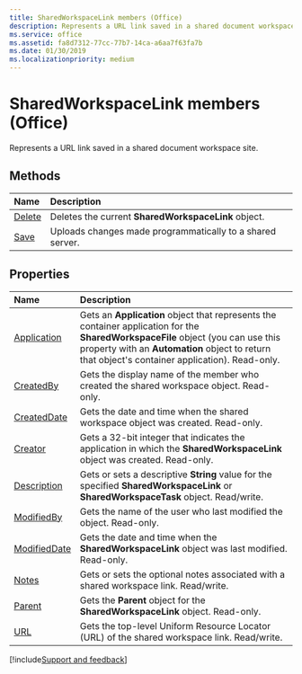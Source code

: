 ```yaml
---
title: SharedWorkspaceLink members (Office)
description: Represents a URL link saved in a shared document workspace site.
ms.service: office
ms.assetid: fa8d7312-77cc-77b7-14ca-a6aa7f63fa7b
ms.date: 01/30/2019
ms.localizationpriority: medium
---
```



# SharedWorkspaceLink members (Office)

Represents a URL link saved in a shared document workspace site.


## Methods

|Name|Description|
|:-----|:-----|
|[Delete](../../Office.SharedWorkspaceLink.Delete.md)|Deletes the current **SharedWorkspaceLink** object.|
|[Save](../../Office.SharedWorkspaceLink.Save.md)|Uploads changes made programmatically to a shared server.|


## Properties

|Name|Description|
|:-----|:-----|
|[Application](../../Office.SharedWorkspaceLink.Application.md)|Gets an **Application** object that represents the container application for the **SharedWorkspaceFile** object (you can use this property with an **Automation** object to return that object's container application). Read-only.|
|[CreatedBy](../../Office.SharedWorkspaceLink.CreatedBy.md)|Gets the display name of the member who created the shared workspace object. Read-only.|
|[CreatedDate](../../Office.SharedWorkspaceLink.CreatedDate.md)|Gets the date and time when the shared workspace object was created. Read-only.|
|[Creator](../../Office.SharedWorkspaceLink.Creator.md)|Gets a 32-bit integer that indicates the application in which the **SharedWorkspaceLink** object was created. Read-only.|
|[Description](../../Office.SharedWorkspaceLink.Description.md)|Gets or sets a descriptive **String** value for the specified **SharedWorkspaceLink** or **SharedWorkspaceTask** object. Read/write.|
|[ModifiedBy](../../Office.SharedWorkspaceLink.ModifiedBy.md)|Gets the name of the user who last modified the object. Read-only.|
|[ModifiedDate](../../Office.SharedWorkspaceLink.ModifiedDate.md)|Gets the date and time when the **SharedWorkspaceLink** object was last modified. Read-only.|
|[Notes](../../Office.SharedWorkspaceLink.Notes.md)|Gets or sets the optional notes associated with a shared workspace link. Read/write.|
|[Parent](../../Office.SharedWorkspaceLink.Parent.md)|Gets the **Parent** object for the **SharedWorkspaceLink** object. Read-only.|
|[URL](../../Office.SharedWorkspaceLink.URL.md)|Gets the top-level Uniform Resource Locator (URL) of the shared workspace link. Read/write.|

[!include[Support and feedback](~/includes/feedback-boilerplate.md)]